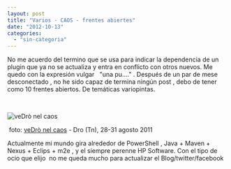 ```yaml
---
layout: post
title: "Varios - CAOS - frentes abiertes"
date: "2012-10-13"
categories: 
  - "sin-categoria"
---
```


No me acuerdo del termino que se usa para indicar la dependencia de un plugin que ya no se actualiza y entra en conflicto con otros nuevos. Me quedo con la expresión vulgar   "una pu...." . Después de un par de mese desconectado , no he sido capaz de termina ningún post , debo de tener como 10 frentes abiertos. De temáticas variopintas.

 

![veDrò nel caos](images/6082589579_79b1a8f152.jpg)

 foto: [veDrò nel caos](https://www.flickr.com/photos/associazionevedro/6082589579/) - Dro (Tn), 28-31 agosto 2011

Actualmente mi mundo gira alrededor de PowerShell , Java + Maven + Nexus + Eclips + m2e , y el siempre perenne HP Software. Con el tipo de ocio que elijo  no me queda mucho para actualizar el Blog/twitter/facebook
